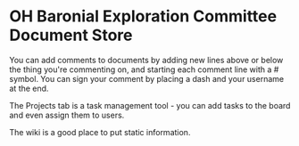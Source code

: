 # OH Baronial Exploration Committee Document Store

You can add comments to documents by adding new lines above or below the thing you're commenting on, and starting each comment line with a # symbol. You can sign your comment by placing a dash and your username at the end.

The Projects tab is a task management tool - you can add tasks to the board and even assign them to users.

The wiki is a good place to put static information.
